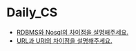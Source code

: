 # Daily_CS
- [RDBMS와 Nosql의 차이점을 설명해주세요.](https://github.com/jeonghoHub/Daily_CS/issues/1)
- [URL과 URI의 차이점을 설명해주세요.](https://github.com/jeonghoHub/Daily_CS/issues/2)

